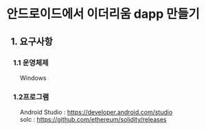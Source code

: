 # 안드로이드에서 이더리움 dapp 만들기

## &nbsp;&nbsp;1. 요구사항
### &nbsp;&nbsp;&nbsp;&nbsp;1.1 운영체제
  &nbsp;&nbsp;&nbsp;&nbsp;&nbsp;&nbsp;&nbsp;&nbsp;Windows
### &nbsp;&nbsp;&nbsp;&nbsp;1.2프로그램
  
   &nbsp;&nbsp;&nbsp;&nbsp;&nbsp;&nbsp;&nbsp;&nbsp;Android Studio : <https://developer.android.com/studio>   
   &nbsp;&nbsp;&nbsp;&nbsp;&nbsp;&nbsp;&nbsp;&nbsp;solc : <https://github.com/ethereum/solidity/releases>  
